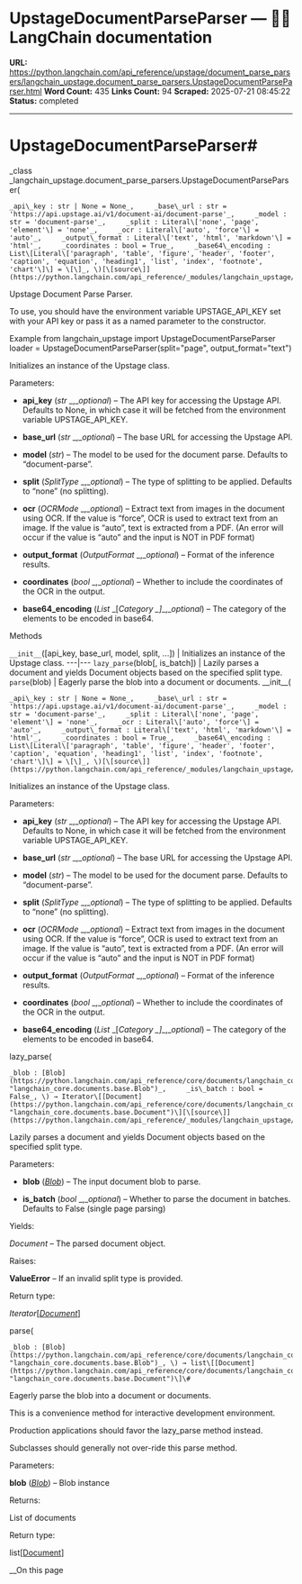 # UpstageDocumentParseParser — 🦜🔗 LangChain  documentation

**URL:** https://python.langchain.com/api_reference/upstage/document_parse_parsers/langchain_upstage.document_parse_parsers.UpstageDocumentParseParser.html
**Word Count:** 435
**Links Count:** 94
**Scraped:** 2025-07-21 08:45:22
**Status:** completed

---

# UpstageDocumentParseParser\#

_class _langchain\_upstage.document\_parse\_parsers.UpstageDocumentParseParser\(

    _api\_key : str | None = None_,     _base\_url : str = 'https://api.upstage.ai/v1/document-ai/document-parse'_,     _model : str = 'document-parse'_,     _split : Literal\['none', 'page', 'element'\] = 'none'_,     _ocr : Literal\['auto', 'force'\] = 'auto'_,     _output\_format : Literal\['text', 'html', 'markdown'\] = 'html'_,     _coordinates : bool = True_,     _base64\_encoding : List\[Literal\['paragraph', 'table', 'figure', 'header', 'footer', 'caption', 'equation', 'heading1', 'list', 'index', 'footnote', 'chart'\]\] = \[\]_, \)[\[source\]](https://python.langchain.com/api_reference/_modules/langchain_upstage/document_parse_parsers.html#UpstageDocumentParseParser)\#     

Upstage Document Parse Parser.

To use, you should have the environment variable UPSTAGE\_API\_KEY set with your API key or pass it as a named parameter to the constructor.

Example               from langchain_upstage import UpstageDocumentParseParser          loader = UpstageDocumentParseParser(split="page", output_format="text")     

Initializes an instance of the Upstage class.

Parameters:     

  * **api\_key** \(_str_ _,__optional_\) – The API key for accessing the Upstage API. Defaults to None, in which case it will be fetched from the environment variable UPSTAGE\_API\_KEY.

  * **base\_url** \(_str_ _,__optional_\) – The base URL for accessing the Upstage API.

  * **model** \(_str_\) – The model to be used for the document parse. Defaults to “document-parse”.

  * **split** \(_SplitType_ _,__optional_\) – The type of splitting to be applied. Defaults to “none” \(no splitting\).

  * **ocr** \(_OCRMode_ _,__optional_\) – Extract text from images in the document using OCR. If the value is “force”, OCR is used to extract text from an image. If the value is “auto”, text is extracted from a PDF. \(An error will occur if the value is “auto” and the input is NOT in PDF format\)

  * **output\_format** \(_OutputFormat_ _,__optional_\) – Format of the inference results.

  * **coordinates** \(_bool_ _,__optional_\) – Whether to include the coordinates of the OCR in the output.

  * **base64\_encoding** \(_List_ _\[__Category_ _\]__,__optional_\) – The category of the elements to be encoded in base64.

Methods

`__init__`\(\[api\_key, base\_url, model, split, ...\]\) | Initializes an instance of the Upstage class.   ---|---   `lazy_parse`\(blob\[, is\_batch\]\) | Lazily parses a document and yields Document objects based on the specified split type.   `parse`\(blob\) | Eagerly parse the blob into a document or documents.      \_\_init\_\_\(

    _api\_key : str | None = None_,     _base\_url : str = 'https://api.upstage.ai/v1/document-ai/document-parse'_,     _model : str = 'document-parse'_,     _split : Literal\['none', 'page', 'element'\] = 'none'_,     _ocr : Literal\['auto', 'force'\] = 'auto'_,     _output\_format : Literal\['text', 'html', 'markdown'\] = 'html'_,     _coordinates : bool = True_,     _base64\_encoding : List\[Literal\['paragraph', 'table', 'figure', 'header', 'footer', 'caption', 'equation', 'heading1', 'list', 'index', 'footnote', 'chart'\]\] = \[\]_, \)[\[source\]](https://python.langchain.com/api_reference/_modules/langchain_upstage/document_parse_parsers.html#UpstageDocumentParseParser.__init__)\#     

Initializes an instance of the Upstage class.

Parameters:     

  * **api\_key** \(_str_ _,__optional_\) – The API key for accessing the Upstage API. Defaults to None, in which case it will be fetched from the environment variable UPSTAGE\_API\_KEY.

  * **base\_url** \(_str_ _,__optional_\) – The base URL for accessing the Upstage API.

  * **model** \(_str_\) – The model to be used for the document parse. Defaults to “document-parse”.

  * **split** \(_SplitType_ _,__optional_\) – The type of splitting to be applied. Defaults to “none” \(no splitting\).

  * **ocr** \(_OCRMode_ _,__optional_\) – Extract text from images in the document using OCR. If the value is “force”, OCR is used to extract text from an image. If the value is “auto”, text is extracted from a PDF. \(An error will occur if the value is “auto” and the input is NOT in PDF format\)

  * **output\_format** \(_OutputFormat_ _,__optional_\) – Format of the inference results.

  * **coordinates** \(_bool_ _,__optional_\) – Whether to include the coordinates of the OCR in the output.

  * **base64\_encoding** \(_List_ _\[__Category_ _\]__,__optional_\) – The category of the elements to be encoded in base64.

lazy\_parse\(

    _blob : [Blob](https://python.langchain.com/api_reference/core/documents/langchain_core.documents.base.Blob.html#langchain_core.documents.base.Blob "langchain_core.documents.base.Blob")_,     _is\_batch : bool = False_, \) → Iterator\[[Document](https://python.langchain.com/api_reference/core/documents/langchain_core.documents.base.Document.html#langchain_core.documents.base.Document "langchain_core.documents.base.Document")\][\[source\]](https://python.langchain.com/api_reference/_modules/langchain_upstage/document_parse_parsers.html#UpstageDocumentParseParser.lazy_parse)\#     

Lazily parses a document and yields Document objects based on the specified split type.

Parameters:     

  * **blob** \([_Blob_](https://python.langchain.com/api_reference/core/documents/langchain_core.documents.base.Blob.html#langchain_core.documents.base.Blob "langchain_core.documents.base.Blob")\) – The input document blob to parse.

  * **is\_batch** \(_bool_ _,__optional_\) – Whether to parse the document in batches. Defaults to False \(single page parsing\)

Yields:     

_Document_ – The parsed document object.

Raises:     

**ValueError** – If an invalid split type is provided.

Return type:     

_Iterator_\[[_Document_](https://python.langchain.com/api_reference/core/documents/langchain_core.documents.base.Document.html#langchain_core.documents.base.Document "langchain_core.documents.base.Document")\]

parse\(

    _blob : [Blob](https://python.langchain.com/api_reference/core/documents/langchain_core.documents.base.Blob.html#langchain_core.documents.base.Blob "langchain_core.documents.base.Blob")_, \) → list\[[Document](https://python.langchain.com/api_reference/core/documents/langchain_core.documents.base.Document.html#langchain_core.documents.base.Document "langchain_core.documents.base.Document")\]\#     

Eagerly parse the blob into a document or documents.

This is a convenience method for interactive development environment.

Production applications should favor the lazy\_parse method instead.

Subclasses should generally not over-ride this parse method.

Parameters:     

**blob** \([_Blob_](https://python.langchain.com/api_reference/core/documents/langchain_core.documents.base.Blob.html#langchain_core.documents.base.Blob "langchain_core.documents.base.Blob")\) – Blob instance

Returns:     

List of documents

Return type:     

list\[[Document](https://python.langchain.com/api_reference/core/documents/langchain_core.documents.base.Document.html#langchain_core.documents.base.Document "langchain_core.documents.base.Document")\]

__On this page